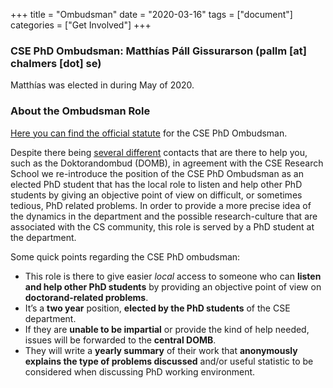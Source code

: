 +++
title = "Ombudsman"
date = "2020-03-16"
tags = ["document"]
categories = ["Get Involved"]
+++

### CSE PhD Ombudsman: Matthías Páll Gissurarson (pallm [at] chalmers [dot] se)

Matthías was elected in during May of 2020.


### About the Ombudsman Role

[Here you can find the official statute](/posts/council-docs/ombudsman-statutes) for the CSE PhD Ombudsman.


Despite there being <u>[several different](https://www.dokt.chs.chalmers.se/support-for-phd-students/)</u> contacts
that are there to help you, such as the Doktorandombud (DOMB), in agreement with the CSE Research School we
re-introduce the position of the CSE PhD Ombudsman as an elected PhD student that has the local role to listen
and help other PhD students by giving an objective point of view on difficult, or sometimes tedious, PhD related
problems. In order to provide a more precise idea of the dynamics in the department and the possible research-culture
that are associated with the CS community, this role is served by a PhD student at the department.

Some quick points regarding the CSE PhD ombudsman:

- This role is there to give easier *local* access to someone who can **listen and help other PhD students** by providing an objective point of view on **doctorand-related problems**.
- It’s a **two year** position, **elected by the PhD students** of the CSE department.
- If they are **unable to be impartial** or provide the kind of help needed, issues will be forwarded to the **central DOMB**.
- They will write a **yearly summary** of their work that **anonymously explains the type of problems discussed** and/or useful statistic to be considered when discussing PhD working environment.




